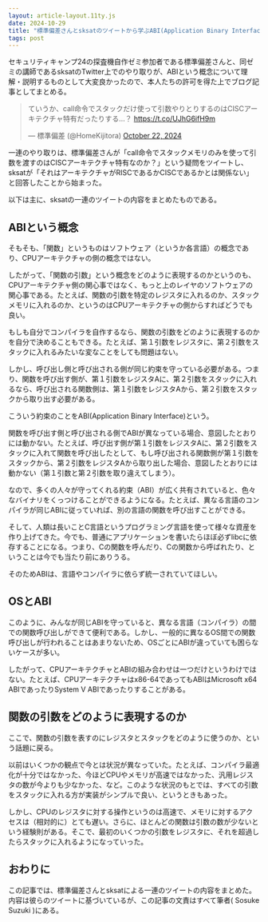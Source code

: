 ```yaml
---
layout: article-layout.11ty.js
date: 2024-10-29
title: "標準偏差さんとsksatのツイートから学ぶABI(Application Binary Interface)"
tags: post
---
```


セキュリティキャンプ24の探査機自作ゼミ参加者である標準偏差さんと、同ゼミの講師であるsksatのTwitter上でのやり取りが、ABIという概念について理解・説明するものとして大変良かったので、本人たちの許可を得た上でブログ記事としてまとめる。

<blockquote class="twitter-tweet"><p lang="ja" dir="ltr">ていうか、call命令でスタックだけ使って引数やりとりするのはCISCアーキテクチャ特有だったりする…？ <a href="https://t.co/UJhG6ifH9m">https://t.co/UJhG6ifH9m</a></p>&mdash; 標準偏差 (@HomeKijitora) <a href="https://twitter.com/HomeKijitora/status/1848692258058703279?ref_src=twsrc%5Etfw">October 22, 2024</a></blockquote> <script async src="https://platform.twitter.com/widgets.js" charset="utf-8"></script>

一連のやり取りは、標準偏差さんが「call命令でスタックメモリのみを使って引数を渡すのはCISCアーキテクチャ特有なのか？」という疑問をツイートし、sksatが「それはアーキテクチャがRISCであるかCISCであるかとは関係ない」と回答したことから始まった。

以下は主に、sksatの一連のツイートの内容をまとめたものである。

## ABIという概念

そもそも、「関数」というものはソフトウェア（というか各言語）の概念であり、CPUアーキテクチャの側の概念ではない。

したがって、「関数の引数」という概念をどのように表現するのかというのも、CPUアーキテクチャ側の関心事ではなく、もっと上のレイヤのソフトウェアの関心事である。たとえば、関数の引数を特定のレジスタに入れるのか、スタックメモリに入れるのか、というのはCPUアーキテクチャの側からすればどうでも良い。

もしも自分でコンパイラを自作するなら、関数の引数をどのように表現するのかを自分で決めることもできる。たとえば、第１引数をレジスタに、第２引数をスタックに入れるみたいな変なことをしても問題はない。

しかし、呼び出し側と呼び出される側が同じ約束を守っている必要がある。つまり、関数を呼び出す側が、第１引数をレジスタAに、第２引数をスタックに入れるなら、呼び出される関数側は、第１引数をレジスタAから、第２引数をスタックから取り出す必要がある。

こういう約束のことをABI(Application Binary Interface)という。

関数を呼び出す側と呼び出される側でABIが異なっている場合、意図したとおりには動かない。たとえば、呼び出す側が第１引数をレジスタAに、第２引数をスタックに入れて関数を呼び出したとして、もし呼び出される関数側が第１引数をスタックから、第２引数をレジスタAから取り出した場合、意図したとおりには動かない（第１引数と第２引数を取り違えてしまう）。

なので、多くの人々が守ってくれる約束（ABI）が広く共有されていると、色々なバイナリをくっつけることができるようになる。たとえば、異なる言語のコンパイラが同じABIに従っていれば、別の言語の関数を呼び出すことができる。

そして、人類は長いことC言語というプログラミング言語を使って様々な資産を作り上げてきた。今でも、普通にアプリケーションを書いたらほぼ必ずlibcに依存することになる。つまり、Cの関数を呼んだり、Cの関数から呼ばれたり、ということは今でも当たり前にありうる。

そのためABIは、言語やコンパイラに依らず統一されていてほしい。

## OSとABI

このように、みんなが同じABIを守っていると、異なる言語（コンパイラ）の間での関数呼び出しができて便利である。しかし、一般的に異なるOS間での関数呼び出しが行われることはあまりないため、OSごとにABIが違っていても困らないケースが多い。

したがって、CPUアーキテクチャとABIの組み合わせは一つだけというわけではない。たとえば、CPUアーキテクチャはx86-64であってもABIはMicrosoft x64 ABIであったりSystem V ABIであったりすることがある。

## 関数の引数をどのように表現するのか

ここで、関数の引数を表すのにレジスタとスタックをどのように使うのか、という話題に戻る。

以前はいくつかの観点で今とは状況が異なっていた。たとえば、コンパイラ最適化が十分ではなかった、今ほどCPUやメモリが高速ではなかった、汎用レジスタの数が今よりも少なかった、など。このような状況のもとでは、すべての引数をスタックに入れる方が実装がシンプルで良い、というときもあった。

しかし、CPUのレジスタに対する操作というのは高速で、メモリに対するアクセスは（相対的に）とても遅い。さらに、ほとんどの関数は引数の数が少ないという経験則がある。そこで、最初のいくつかの引数をレジスタに、それを超過したらスタックに入れるようになっていった。

## おわりに

この記事では、標準偏差さんとsksatによる一連のツイートの内容をまとめた。内容は彼らのツイートに基づいているが、この記事の文責はすべて筆者( Sosuke Suzuki )にある。
